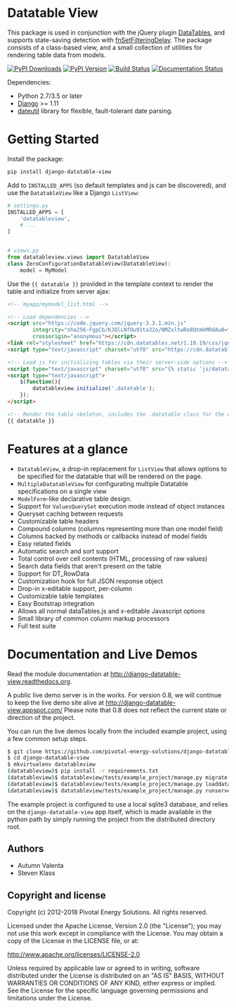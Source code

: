 # Datatable View

This package is used in conjunction with the jQuery plugin [DataTables](http://datatables.net/), and supports state-saving detection with [fnSetFilteringDelay](http://datatables.net/plug-ins/api).  The package consists of a class-based view, and a small collection of utilities for rendering table data from models.

[![PyPI Downloads][pypi-dl-image]][pypi-dl-link]
[![PyPI Version][pypi-v-image]][pypi-v-link]
[![Build Status][travis-image]][travis-link]
[![Documentation Status][rtfd-image]][rtfd-link]

[pypi-dl-link]: https://pypi.python.org/pypi/django-datatable-view
[pypi-dl-image]: https://img.shields.io/pypi/dm/django-datatable-view.png
[pypi-v-link]: https://pypi.python.org/pypi/django-datatable-view
[pypi-v-image]: https://img.shields.io/pypi/v/django-datatable-view.png
[travis-link]: https://travis-ci.org/pivotal-energy-solutions/django-datatable-view
[travis-image]: https://travis-ci.org/pivotal-energy-solutions/django-datatable-view.svg?branch=traviscl
[rtfd-link]: http://django-datatable-view.readthedocs.org/en/latest/?badge=latest
[rtfd-image]: https://readthedocs.org/projects/django-datatable-view/badge/?version=latest

Dependencies:

* Python 2.7/3.5 or later
* [Django](http://www.djangoproject.com/) >= 1.11
* [dateutil](http://labix.org/python-dateutil) library for flexible, fault-tolerant date parsing.

# Getting Started

Install the package:

```bash
pip install django-datatable-view
```

Add to ``INSTALLED_APPS`` (so default templates and js can be discovered), and use the ``DatatableView`` like a Django ``ListView``:

```python
# settings.py
INSTALLED_APPS = [
    'datatableview',
    # ...
]


# views.py
from datatableview.views import DatatableView
class ZeroConfigurationDatatableView(DatatableView):
    model = MyModel
```

Use the ``{{ datatable }}`` provided in the template context to render the table and initialize from server ajax:

```html
<!-- myapp/mymodel_list.html -->

<!-- Load dependencies -->
<script src="https://code.jquery.com/jquery-3.3.1.min.js"
        integrity="sha256-FgpCb/KJQlLNfOu91ta32o/NMZxltwRo8QtmkMRdAu8="
        crossorigin="anonymous"></script>
<link rel="stylesheet" href="https://cdn.datatables.net/1.10.19/css/jquery.dataTables.min.css">
<script type="text/javascript" charset="utf8" src="https://cdn.datatables.net/1.10.19/js/jquery.dataTables.min.js"></script>

<!-- Load js for initializing tables via their server-side options -->
<script type="text/javascript" charset="utf8" src="{% static 'js/datatableview.js' %}"></script>
<script type="text/javascript">
    $(function(){
        datatableview.initialize('.datatable');
    });
</script>

<!-- Render the table skeleton, includes the .datatable class for the on-ready initializer. -->
{{ datatable }}
```

# Features at a glance

* ``DatatableView``, a drop-in replacement for ``ListView`` that allows options to be specified for the datatable that will be rendered on the page.
* ``MultipleDatatableView`` for configurating multiple Datatable specifications on a single view
* ``ModelForm``-like declarative table design.
* Support for ``ValuesQuerySet`` execution mode instead of object instances
* Queryset caching between requests
* Customizable table headers
* Compound columns (columns representing more than one model field)
* Columns backed by methods or callbacks instead of model fields
* Easy related fields
* Automatic search and sort support
* Total control over cell contents (HTML, processing of raw values)
* Search data fields that aren't present on the table
* Support for DT_RowData
* Customization hook for full JSON response object
* Drop-in x-editable support, per-column
* Customizable table templates
* Easy Bootstrap integration
* Allows all normal dataTables.js and x-editable Javascript options
* Small library of common column markup processors
* Full test suite

# Documentation and Live Demos
Read the module documentation at http://django-datatable-view.readthedocs.org.

A public live demo server is in the works.  For version 0.8, we will continue to keep the live demo site alive at http://django-datatable-view.appspot.com/  Please note that 0.8 does not reflect the current state or direction of the project.

You can run the live demos locally from the included example project, using a few common setup steps.

```bash
$ git clone https://github.com/pivotal-energy-solutions/django-datatable-view.git
$ cd django-datatable-view
$ mkvirtualenv datatableview
(datatableview)$ pip install -r requirements.txt
(datatableview)$ datatableview/tests/example_project/manage.py migrate
(datatableview)$ datatableview/tests/example_project/manage.py loaddata initial_data
(datatableview)$ datatableview/tests/example_project/manage.py runserver
```

The example project is configured to use a local sqlite3 database, and relies on the ``django-datatable-view`` app itself, which is made available in the python path by simply running the project from the distributed directory root.


## Authors

* Autumn Valenta
* Steven Klass


## Copyright and license

Copyright (c) 2012-2018 Pivotal Energy Solutions.  All rights reserved.

Licensed under the Apache License, Version 2.0 (the "License");
you may not use this work except in compliance with the License.
You may obtain a copy of the License in the LICENSE file, or at:

   http://www.apache.org/licenses/LICENSE-2.0

Unless required by applicable law or agreed to in writing, software
distributed under the License is distributed on an "AS IS" BASIS,
WITHOUT WARRANTIES OR CONDITIONS OF ANY KIND, either express or implied.
See the License for the specific language governing permissions and
limitations under the License.
